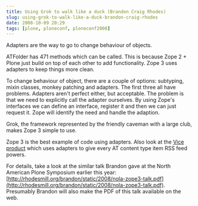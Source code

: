 ```yaml
---
title: Using Grok to walk like a duck (Brandon Craig Rhodes)
slug: using-grok-to-walk-like-a-duck-brandon-craig-rhodes
date: 2008-10-09 20:29
tags: [plone, ploneconf, ploneconf2008]
---
```


Adapters are the way to go to change behaviour of objects.

ATFolder has 471 methods which can be called. This is because Zope 2 +
Plone just build on top of each other to add functionality. Zope 3 uses
adapters to keep things more clean.

To change behaviour of object, there are a couple of options:
subtyping, mixin classes, monkey patching and adapters. The first
three all have problems. Adapters aren't perfect either, but
acceptable. The problem is that we need to explicitly call the adapter
ourselves. By using Zope's interfaces we can define an interface,
register it and then we can just request it. Zope will identify the
need and handle the adaption.

Grok, the framework represented by the friendly caveman with a large
club, makes Zope 3 simple to use.

Zope 3 is the best example of code using adapters. Also look at the
[Vice product](http://plone.org/products/vice) which uses adapters to
give every AT content type item RSS feed powers.

For details, take a look at the similar talk Brandon gave at the North
American Plone Symposium earlier this year:
[http://rhodesmill.org/brandon/static/2008/nola-zope3-talk.pdf](http://rhodesmill.org/brandon/static/2008/nola-zope3-talk.pdf). Presumably
Brandon will also make the PDF of this talk available on the web.
